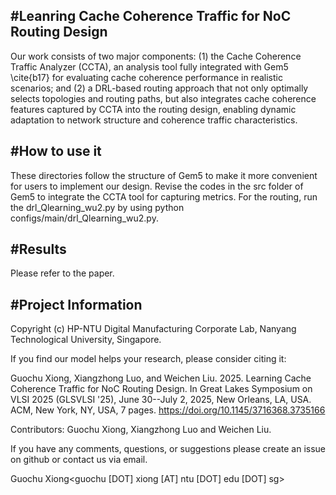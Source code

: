 #Leanring Cache Coherence Traffic for NoC Routing Design
-------------------------------------------------------------------------------------------------------------
Our work consists of two major components: (1) the Cache Coherence Traffic Analyzer (CCTA), an analysis tool fully integrated with Gem5 \cite{b17} for evaluating cache coherence performance in realistic scenarios; and (2) a DRL-based routing approach that not only optimally selects topologies and routing paths, but also integrates cache coherence features captured by CCTA into the routing design, enabling dynamic adaptation to network structure and coherence traffic characteristics.
 

#How to use it
-------------------------------------------------------------------------------------------------------------

These directories follow the structure of Gem5 to make it more convenient for users to implement our design.
Revise the codes in the src folder of Gem5 to integrate the CCTA tool for capturing metrics.
For the routing, run the drl_Qlearning_wu2.py by using python configs/main/drl_Qlearning_wu2.py. 



#Results
-------------------------------------------------------------------------------------------------------------

Please refer to the paper.



#Project Information
-------------------------------------------------------------------------------------------------------------

Copyright (c) HP-NTU Digital Manufacturing Corporate Lab, Nanyang Technological University, Singapore.

If you find our model helps your research, please consider citing it: 

Guochu Xiong, Xiangzhong Luo, and Weichen Liu. 2025. Learning Cache Coherence Traffic for NoC Routing Design. In Great Lakes Symposium on VLSI 2025 (GLSVLSI '25), June 30--July 2, 2025, New Orleans, LA, USA. ACM, New York, NY, USA, 7 pages. https://doi.org/10.1145/3716368.3735166

Contributors: Guochu Xiong, Xiangzhong Luo and Weichen Liu.

If you have any comments, questions, or suggestions please create an issue on github or contact us via email.

Guochu Xiong<guochu [DOT] xiong [AT] ntu [DOT] edu [DOT] sg>

